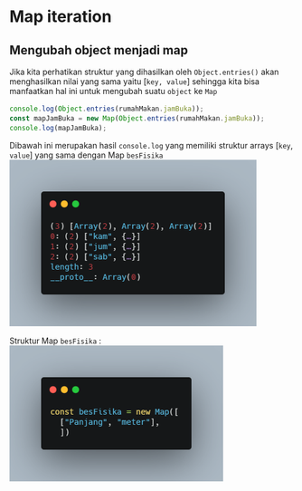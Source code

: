# Map iteration

## Mengubah object menjadi map

Jika kita perhatikan struktur yang dihasilkan oleh `Object.entries()` akan menghasilkan nilai yang sama yaitu [`key, value`] sehingga kita bisa manfaatkan hal ini untuk mengubah suatu `object` ke `Map`

```javascript
console.log(Object.entries(rumahMakan.jamBuka));
const mapJamBuka = new Map(Object.entries(rumahMakan.jamBuka));
console.log(mapJamBuka);
```

Dibawah ini merupakan hasil `console.log` yang memiliki struktur arrays [`key`, `value`] yang sama dengan Map `besFisika` <br>
![Console log!](https://github.com/anggerisme/data-structure-js/blob/main/map%20iteration/img/carbon.png)

Struktur Map `besFisika` : <br>
![Console log!](https://github.com/anggerisme/data-structure-js/blob/main/map%20iteration/img/carbon1.png)
